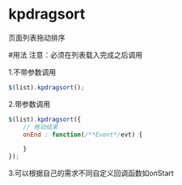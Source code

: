 # kpdragsort

页面列表拖动排序

#用法
注意：必须在列表载入完成之后调用

1.不带参数调用
```js
$(list).kpdragsort();
```

2.带参数调用
```js
$(list).kpdragsort({
    // 拖动结束
    onEnd : function(/**Event*/evt) {

    }
});
```

3.可以根据自己的需求不同自定义回调函数如onStart
